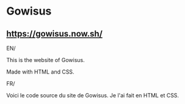 # Gowisus

## https://gowisus.now.sh/

EN/

This is the website of Gowisus.

Made with HTML and CSS.


FR/

Voici le code source du site de Gowisus.
Je l'ai fait en HTML et CSS.
